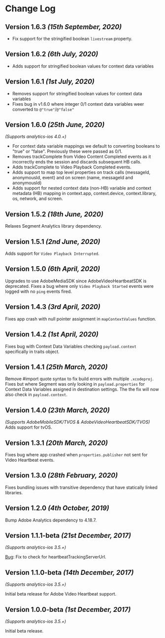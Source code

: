 Change Log
==========
Version 1.6.3 *(15th September, 2020)*
-------------------------------------------
* Fix support for the stringified boolean `livestream` property.

Version 1.6.2 *(6th July, 2020)*
-------------------------------------------
* Adds support for stringified boolean  values for context data variables

Version 1.6.1 *(1st July, 2020)*
-------------------------------------------
* Removes support for stringified boolean  values for context data variables
*  Fixes bug in v1.6.0 where integer 0/1 context data variables weer converted to `@"true"`/`@"false"`

Version 1.6.0 *(25th June, 2020)*
-------------------------------------------
*(Supports analytics-ios 4.0.+)*
* For context data variable mappings we default to converting booleans to "true" or "false". Previously these were passed as 0/1.
* Removes trackComplete from Video Content Completed events as it incorrectly ends the session and discards subsequent HB calls.
* Adds trackComplete to Video Playback Completed events.
* Adds support to map top level properties on track calls (messageId, anonymousId, event) and on screen (name, messageId and anonymousId)
* Adds support for nested context data (non-HB) variable and context metadata (HB) mapping in context.app, context.device, context.library, os, network, and screen.  

Version 1.5.2 *(18th June, 2020)*
-------------------------------------------
Relaxes Segment Analytics library dependency.

Version 1.5.1 *(2nd June, 2020)*
-------------------------------------------
Adds support for `Video Playback Interrupted`.

Version 1.5.0 *(6th April, 2020)*
-------------------------------------------
Upgrades to use AdobeMediaSDK since AdobeVideoHeartbeatSDK is deprecated.
Fixes a bug where only `Video Playback Started` events were logged with no `ping` events  fired.

Version 1.4.3 *(3rd April, 2020)*
-------------------------------------------
Fixes app crash with null pointer assignment in `mapContextValues` function.

Version 1.4.2 *(1st April, 2020)*
-------------------------------------------
Fixes bug with Context Data Variables checking `payload.context` specifically in traits object.

Version 1.4.1 *(25th March, 2020)*
-------------------------------------------
Remove #import quote syntax to fix build errors with multiple `.xcodeproj`.
Fixes but where Segment was only looking in `payload.properties` for Context Data Variables assigned in destination settings. The the fix will now also check in `payload.context`.

Version 1.4.0 *(23th March, 2020)*
-------------------------------------------
*(Supports AdobeMobileSDK/TVOS & AdobeVideoHeartbeatSDK/TVOS)*
Adds support for tvOS.

Version 1.3.1 *(20th March, 2020)*
-------------------------------------------
Fixes bug where app crashed when `properties.publisher` not sent for Video Heartbeat events.

Version 1.3.0 *(28th February, 2020)*
-------------------------------------------
Fixes bundling issues with transitive dependency that have statically linked libraries.

Version 1.2.0 *(4th October, 2019)*
-------------------------------------------

Bump Adobe Analytics dependency to 4.18.7.

Version 1.1.1-beta *(21st December, 2017)*
-------------------------------------------
*(Supports analytics-ios 3.5.+)*

[Bug](https://github.com/segment-integrations/analytics-ios-integration-adobe-analytics/pull/32): Fix to check for heartbeatTrackingServerUrl.

Version 1.1.0-beta *(14th December, 2017)*
-------------------------------------------
*(Supports analytics-ios 3.5.+)*

Initial beta release for Adobe Video Heartbeat support.

Version 1.0.0-beta *(1st December, 2017)*
-------------------------------------------
*(Supports analytics-ios 3.5.+)*

Initial beta release.
